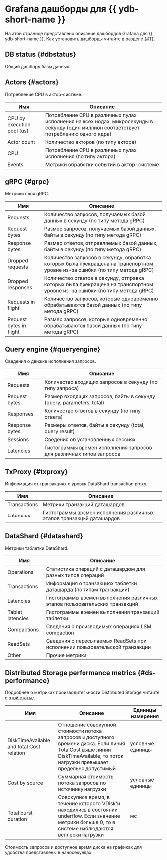 # Grafana дашборды для {{ ydb-short-name }}

На этой странице представлено описание дашбордов Grafana для {{ ydb-short-name }}. Как установить дашборды читайте в разделе [{#T}](../../../devops/manual/monitoring.md#prometheus-grafana).

## DB status {#dbstatus}

Общий дашборд базы данных.

## Actors {#actors}

Потребление CPU в актор-системе.

| Имя | Описание |
|---|---|
| CPU by execution pool (us) | Потребление CPU в различных пулах исполнения на всех нодах, микросекунды в секунду (один миллион соответствует потреблению одного ядра) |
| Actor count | Количество акторов (по типу актора) |
| CPU | Потребление CPU в различных пулах исполнения (по типу актора) |
| Events | Метрики обработки событий в актор-системе |

## gRPC {#grpc}

Метрики слоя gRPC.

| Имя | Описание |
|---|---|
| Requests | Количество запросов, получаемых базой данных в секунду (по типу метода gRPC) |
| Request bytes | Размер запросов, получаемых базой данных, байты в секунду (по типу метода gRPC) |
| Response bytes | Размер ответов, отправляемых базой данных, байты в секунду (по типу метода gRPC) |
| Dropped requests | Количество запросов в секунду, обработка которых была прекращена на транспортном уровне из-за ошибки (по типу метода gRPC) |
| Dropped responses | Количество ответов в секунду, отправка которых была прекращена на транспортном уровне из-за ошибки (по типу метода gRPC) |
| Requests in flight | Количество запросов, которые одновременно обрабатываются базой данных (по типу метода gRPC) |
| Request bytes in flight | Размер запросов, которые одновременно обрабатываются базой данных (по типу метода gRPC) |

## Query engine {#queryengine}

Сведения о движке исполнения запросов.

| Имя | Описание |
|---|---|
| Requests | Количество входящих запросов в секунду (по типу запроса) |
| Request bytes | Размер входящих запросов, байты в секунду (query, parameters, total) |
| Responses | Количество ответов в секунду (по типу ответа) |
| Response bytes | Размеры ответов, байты в секунду (total, query result) |
| Sessions | Сведения об установленных сессиях |
| Latencies | Гистограммы времен исполнения запросов для различных типов запросов |

## TxProxy {#txproxy}

Информация от транзакциях с уровня DataShard transaction proxy.

| Имя | Описание |
|---|---|
| Transactions | Метрики транзакций даташардов |
| Latencies | Гистограммы времен исполнения различных этапов транзакций даташардов |

## DataShard {#datashard}

Метрики таблетки DataShard.

| Имя | Описание |
|---|---|
| Operations | Статистика операций с даташардом для разных типов операций |
| Transactions | Информация о транзакциях таблетки даташарда (по типам транзакций) |
| Latencies | Гистограммы времен выполнения различных этапов пользовательских транзакций |
| Tablet latencies | Гистограммы времен выполнения транзакций таблетки |
| Compactions | Сведения о производимых операциях LSM compaction |
| ReadSets | Сведения о пересылаемых ReadSets при исполнении пользовательской транзакции |
| Other | Прочие метрики |

## Distributed Storage performance metrics {#ds-performance}

Подробнее о метриках производительности Distributed Storage читайте в [этой статье](distributed-storage-performance.md).

| Имя | Описание | Единицы измерения |
|---|---|---|
| DiskTimeAvailable and total Cost relation | Отношение совокупной стоимости потока запросов и доступного времени диска. Если линия TotalCost выше линии DiskTimeAvailable, то поток нагрузки превышает предельно допустимый | условные единицы |
| Cost by source | Суммарная стоимость потока запросов по источнику нагрузки | условные единицы |
| Total burst duration | Совокупное время, в течение которого VDisk'и находились в состоянии underflow. Если значение метрики больше 0, то в системе наблюдаются всплески нагрузки | мс |

Стоимость запросов и доступное время диска на графиках для удобства представлены в наносекундах.
